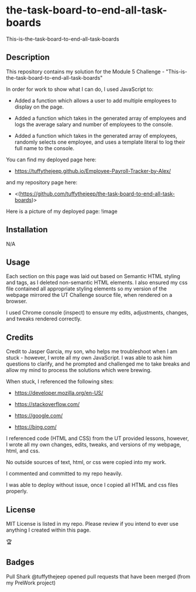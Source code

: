 # the-task-board-to-end-all-task-boards
This-is-the-task-board-to-end-all-task-boards

## Description

This repository contains my solution for the Module 5 Challenge - "This-is-the-task-board-to-end-all-task-boards"

In order for work to show what I can do, I used JavaScript to:

- Added a function which allows a user to add multiple employees to display on the page.

- Added a function which takes in the generated array of employees and logs the average salary and number of employees to the console.

- Added a function which takes in the generated array of employees, randomly selects one employee, and uses a template literal to log their full name to the console.

You can find my deployed page here:

- https://tuffythejeep.github.io/Employee-Payroll-Tracker-by-Alex/

and my repository page here:

- <(https://github.com/tuffythejeep/the-task-board-to-end-all-task-boards)>

Here is a picture of my deployed page:
!image

## Installation
N/A

## Usage

Each section on this page was laid out based on Semantic HTML styling and tags, as I deleted non-semantic HTML elements. I also ensured my css file contained all appropriate styling elements so my version of the webpage mirrored the UT Challenge source file, when rendered on a browser.

I used Chrome console (inspect) to ensure my edits, adjustments, changes, and tweaks rendered correctly.

## Credits
Credit to Jasper Garcia, my son, who helps me troubleshoot when I am stuck - however, I wrote all my own JavaScript. I was able to ask him questions to clarify, and he prompted and challenged me to take breaks and allow my mind to process the solutions which were brewing.

When stuck, I referenced the following sites:

- https://developer.mozilla.org/en-US/

- https://stackoverflow.com/

- https://google.com/

- https://bing.com/

I referenced code (HTML and CSS) from the UT provided lessons, however, I wrote all my own changes, edits, tweaks, and versions of my webpage, html, and css.

No outside sources of text, html, or css were copied into my work.

I commented and committed to my repo heavily.

I was able to deploy without issue, once I copied all HTML and css files properly.
 
## License
MIT License is listed in my repo. Please review if you intend to ever use anything I created within this page.

:trophy:

## Badges

Pull Shark
@tuffythejeep opened pull requests that have been merged (from my PreWork project)